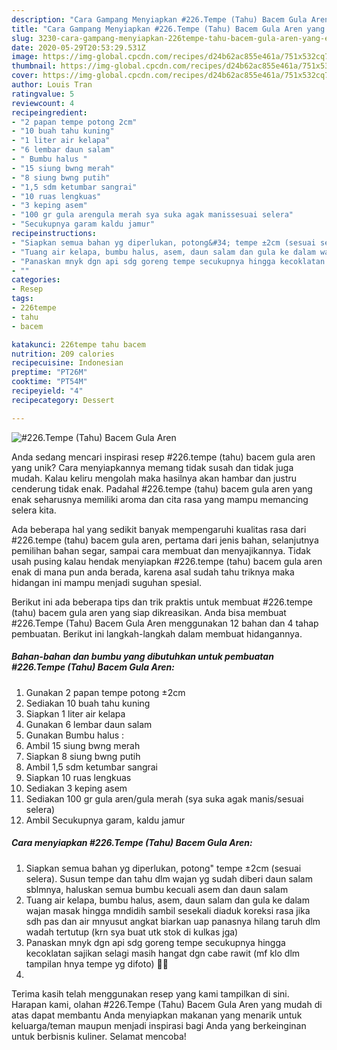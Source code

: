 ```yaml
---
description: "Cara Gampang Menyiapkan #226.Tempe (Tahu) Bacem Gula Aren yang Enak Banget"
title: "Cara Gampang Menyiapkan #226.Tempe (Tahu) Bacem Gula Aren yang Enak Banget"
slug: 3230-cara-gampang-menyiapkan-226tempe-tahu-bacem-gula-aren-yang-enak-banget
date: 2020-05-29T20:53:29.531Z
image: https://img-global.cpcdn.com/recipes/d24b62ac855e461a/751x532cq70/226tempe-tahu-bacem-gula-aren-foto-resep-utama.jpg
thumbnail: https://img-global.cpcdn.com/recipes/d24b62ac855e461a/751x532cq70/226tempe-tahu-bacem-gula-aren-foto-resep-utama.jpg
cover: https://img-global.cpcdn.com/recipes/d24b62ac855e461a/751x532cq70/226tempe-tahu-bacem-gula-aren-foto-resep-utama.jpg
author: Louis Tran
ratingvalue: 5
reviewcount: 4
recipeingredient:
- "2 papan tempe potong 2cm"
- "10 buah tahu kuning"
- "1 liter air kelapa"
- "6 lembar daun salam"
- " Bumbu halus "
- "15 siung bwng merah"
- "8 siung bwng putih"
- "1,5 sdm ketumbar sangrai"
- "10 ruas lengkuas"
- "3 keping asem"
- "100 gr gula arengula merah sya suka agak manissesuai selera"
- "Secukupnya garam kaldu jamur"
recipeinstructions:
- "Siapkan semua bahan yg diperlukan, potong&#34; tempe ±2cm (sesuai selera). Susun tempe dan tahu dlm wajan yg sudah diberi daun salam sblmnya, haluskan semua bumbu kecuali asem dan daun salam"
- "Tuang air kelapa, bumbu halus, asem, daun salam dan gula ke dalam wajan masak hingga mndidih sambil sesekali diaduk koreksi rasa jika sdh pas dan air mnyusut angkat biarkan uap panasnya hilang taruh dlm wadah tertutup (krn sya buat utk stok di kulkas jga)"
- "Panaskan mnyk dgn api sdg goreng tempe secukupnya hingga kecoklatan sajikan selagi masih hangat dgn cabe rawit (mf klo dlm tampilan hnya tempe yg difoto) 🙏🙏"
- ""
categories:
- Resep
tags:
- 226tempe
- tahu
- bacem

katakunci: 226tempe tahu bacem 
nutrition: 209 calories
recipecuisine: Indonesian
preptime: "PT26M"
cooktime: "PT54M"
recipeyield: "4"
recipecategory: Dessert

---
```



![#226.Tempe (Tahu) Bacem Gula Aren](https://img-global.cpcdn.com/recipes/d24b62ac855e461a/751x532cq70/226tempe-tahu-bacem-gula-aren-foto-resep-utama.jpg)

Anda sedang mencari inspirasi resep #226.tempe (tahu) bacem gula aren yang unik? Cara menyiapkannya memang tidak susah dan tidak juga mudah. Kalau keliru mengolah maka hasilnya akan hambar dan justru cenderung tidak enak. Padahal #226.tempe (tahu) bacem gula aren yang enak seharusnya memiliki aroma dan cita rasa yang mampu memancing selera kita.

Ada beberapa hal yang sedikit banyak mempengaruhi kualitas rasa dari #226.tempe (tahu) bacem gula aren, pertama dari jenis bahan, selanjutnya pemilihan bahan segar, sampai cara membuat dan menyajikannya. Tidak usah pusing kalau hendak menyiapkan #226.tempe (tahu) bacem gula aren enak di mana pun anda berada, karena asal sudah tahu triknya maka hidangan ini mampu menjadi suguhan spesial.




Berikut ini ada beberapa tips dan trik praktis untuk membuat #226.tempe (tahu) bacem gula aren yang siap dikreasikan. Anda bisa membuat #226.Tempe (Tahu) Bacem Gula Aren menggunakan 12 bahan dan 4 tahap pembuatan. Berikut ini langkah-langkah dalam membuat hidangannya.

<!--inarticleads1-->

##### Bahan-bahan dan bumbu yang dibutuhkan untuk pembuatan #226.Tempe (Tahu) Bacem Gula Aren:

1. Gunakan 2 papan tempe potong ±2cm
1. Sediakan 10 buah tahu kuning
1. Siapkan 1 liter air kelapa
1. Gunakan 6 lembar daun salam
1. Gunakan  Bumbu halus :
1. Ambil 15 siung bwng merah
1. Siapkan 8 siung bwng putih
1. Ambil 1,5 sdm ketumbar sangrai
1. Siapkan 10 ruas lengkuas
1. Sediakan 3 keping asem
1. Sediakan 100 gr gula aren/gula merah (sya suka agak manis/sesuai selera)
1. Ambil Secukupnya garam, kaldu jamur




<!--inarticleads2-->

##### Cara menyiapkan #226.Tempe (Tahu) Bacem Gula Aren:

1. Siapkan semua bahan yg diperlukan, potong&#34; tempe ±2cm (sesuai selera). Susun tempe dan tahu dlm wajan yg sudah diberi daun salam sblmnya, haluskan semua bumbu kecuali asem dan daun salam
1. Tuang air kelapa, bumbu halus, asem, daun salam dan gula ke dalam wajan masak hingga mndidih sambil sesekali diaduk koreksi rasa jika sdh pas dan air mnyusut angkat biarkan uap panasnya hilang taruh dlm wadah tertutup (krn sya buat utk stok di kulkas jga)
1. Panaskan mnyk dgn api sdg goreng tempe secukupnya hingga kecoklatan sajikan selagi masih hangat dgn cabe rawit (mf klo dlm tampilan hnya tempe yg difoto) 🙏🙏
1. 




Terima kasih telah menggunakan resep yang kami tampilkan di sini. Harapan kami, olahan #226.Tempe (Tahu) Bacem Gula Aren yang mudah di atas dapat membantu Anda menyiapkan makanan yang menarik untuk keluarga/teman maupun menjadi inspirasi bagi Anda yang berkeinginan untuk berbisnis kuliner. Selamat mencoba!
